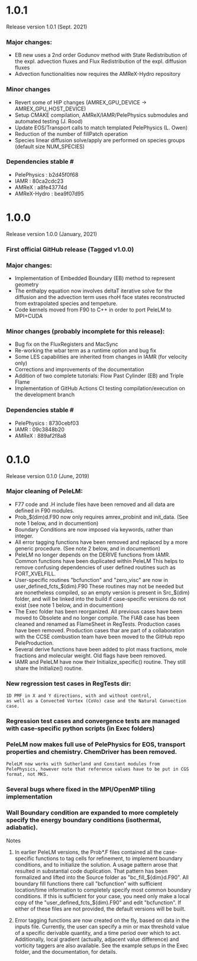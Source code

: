 # 1.0.1
Release version 1.0.1 (Sept. 2021)
### Major changes:
   * EB new uses a 2nd order Godunov method with State Redistribution of the
     expl. advection fluxes and Flux Redistribution of the expl. diffusion fluxes
   * Advection functionalities now requires the AMReX-Hydro repository

### Minor changes
   * Revert some of HIP changes (AMREX_GPU_DEVICE -> AMREX_GPU_HOST_DEVICE)
   * Setup CMAKE compilation, AMReX/IAMR/PelePhysics submodules and automated testing (J. Rood)
   * Update EOS/Transport calls to match templated PelePhysics (L. Owen)
   * Reduction of the number of fillPatch operation
   * Species linear diffusion solve/apply are performed on species groups (default size NUM_SPECIES)

### Dependencies stable \#
   * PelePhysics : b2d45f0f68
   * IAMR        : 80ca2cdc23
   * AMReX       : a8fe43774d
   * AMReX-Hydro : bea9f07d95

# 1.0.0
Release version 1.0.0 (January, 2021)
### First official GitHub release (Tagged v1.0.0)
### Major changes:
   * Implementation of Embedded Boundary (EB) method to represent geometry
   * The enthalpy equation now involves deltaT iterative solve for the diffusion
     and the advection term uses rhoH face states reconstructed from extrapolated
     species and tempeture.
   * Code kernels moved from F90 to C++ in order to port PeleLM to MPI+CUDA
   
### Minor changes (probably incomplete for this release):
   * Bug fix on the FluxRegisters and MacSync
   * Re-working the wbar term as a runtime option and bug fix
   * Some LES capabilities are inherited from changes in IAMR (for velocity only)
   * Corrections and improvements of the documentation
   * Addition of two complete tutorials: Flow Past Cylinder (EB) and Triple Flame
   * Implementation of GitHub Actions CI testing compilation/execution on the development branch

### Dependencies stable \#
   * PelePhysics : 8730cebf03
   * IAMR        : 09c3848b20
   * AMReX       : 889af2f8a8

# 0.1.0
Release version 0.1.0 (June, 2019)
### Major cleaning of PeleLM:
  * F77 code and .H include files have been removed and all data are defined in F90 modules.
  * Prob_$(dim)d.F90 now only requires amrex_probinit and init_data.
    (See note 1 below, and in documention)
  * Boundary Conditions are now imposed via keywords, rather than integer.
  * All error tagging functions have been removed and replaced by a more generic procedure.
    (See note 2 below, and in documention)
  * PeleLM no longer depends on the DERIVE functions from IAMR. Common functions have been duplicated within PeleLM
    This helps to remove confusing dependencies of user defined routines such as FORT_XVELFILL.
  * User-specific routines "bcfunction" and "zero_visc" are now in user_defined_fcts_$(dim).F90
    These routines may not be needed but are nonetheless compiled, so an empty version is present in
    Src_$(dim) folder, and will be linked into the build if case-specific versions do not exist
    (see note 1 below, and in documention)
  * The Exec folder has been reorganized. All previous cases have been moved to Obsolete and no longer compile.
    The FIAB case has been cleaned and renamed as FlameSheet in RegTests. Production cases have been removed.
    Production cases thar are part of a collaboration with the CCSE combustion team have been moved to the
    GitHub repo PeleProduction.
  * Several derive functions have been added to plot mass fractions, mole fractions and molecular weight. 
    Old flags have been removed.
  * IAMR and PeleLM have now their Initialize_specific() routine. They still share the Initialize() routine.

### New regression test cases in RegTests dir:
    1D PMF in X and Y directions, with and without control,
    as well as a Convected Vortex (CoVo) case and the Natural Convection case.

### Regression test cases and convergence tests are managed with case-specific python scripts (in Exec folders)

### PeleLM now makes full use of PelePhysics for EOS, transport properties and chemistry.  ChemDriver has been removed.
    PeleLM now works with Sutherland and Constant modules from PelePhysics, however note that reference values have to be put in CGS format, not MKS.

### Several bugs where fixed in the MPI/OpenMP tiling implementation

### Wall Boundary condition are expanded to more completely specify the energy boundary conditions (isothermal, adiabatic).

Notes
1. In earlier PeleLM versions, the Prob*.F files contained all the case-specific functions to tag cells for refinement, to implement boundary conditions,
   and to initialize the solution. A usage pattern arose that resulted in substantial code duplication. That pattern has been formalized and
   lifted into the Source folder as "bc_fill_${dim}d.F90".  All boundary fill functions there call "bcfunction" with sufficient location/time
   information to completely specify most common boundary conditions.  If this is sufficient for your case, you need only make a local copy of
   the "user_defined_fcts_$(dim).F90" and edit "bcfunction".  If either of these files are not provided, the default versions will be built.

2. Error tagging functions are now created on the fly, based on data in the inputs file.  Currently, the user can specify a min or max
   threshold value of a specific derivable quantity, and a time period over which to act.  Additionally, local gradient (actually, adjacent
   value difference) and vorticity taggers are also available.  See the example setups in the Exec folder, and the documentation, for details.

